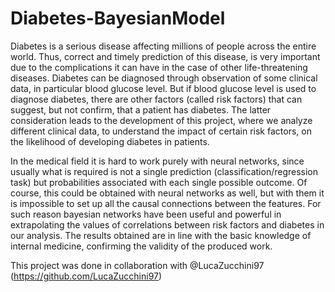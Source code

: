 # Diabetes-BayesianModel

Diabetes is a serious disease affecting millions of people across the entire world. Thus, correct and timely prediction of this disease, is very important due to the complications it can have in the case of other life-threatening diseases. Diabetes can be diagnosed through observation of some clinical data, in particular blood glucose level. But if blood glucose level is used to diagnose diabetes, there are other factors (called risk factors) that can suggest, but not confirm, that a patient has diabetes. The latter consideration leads to the development of this project, where we analyze different clinical data, to understand the impact of certain risk factors, on the likelihood of developing diabetes in patients.
 
In the medical field it is hard to work purely with neural networks, since usually what is required is not a single prediction (classification/regression task) but probabilities associated with each single possible outcome. Of course, this could be obtained with neural networks as well, but with them it is impossible to set up all the causal connections between the features. For such reason bayesian networks have been useful and powerful in extrapolating the values of correlations between risk factors and diabetes in our analysis. The results obtained are in line with the basic knowledge of internal medicine, confirming the validity of the produced work.

This project was done in collaboration with @LucaZucchini97 (https://github.com/LucaZucchini97)

